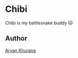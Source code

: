 # Chibi

Chibi is my battlesnake buddy 🐱

## Author

[Aryan Khurana](https://github.com/AryanK1511)

